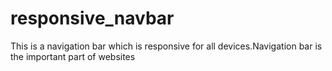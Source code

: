 # responsive_navbar
This is a navigation bar which is responsive for all devices.Navigation bar is the important part of websites
